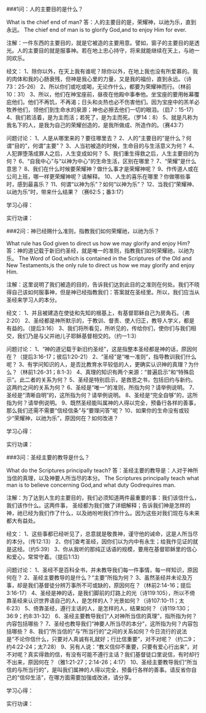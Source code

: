 ###1问：人的主要目的是什么？

What is the chief end of man?
答：人的主要目的是，荣耀神，以祂为乐，直到永远。
The chief end of man is to glorify God,and to enjoy Him for ever.

注解：一件东西的主要目的，就是它被造的主要用意。譬如，窗子的主要目的是透光。人的主要目的就是服事神。若在地上忠心持守，将来就能继续在天上，与祂一同欢乐。

经文：
1、除你以外，在天上我有谁呢？除你以外，在地上我也没有所爱慕的。我的肉体和我的心肠衰残，但神是我心里的力量，又是我的福份，直到永远。（诗73：25-26）
2、所以你们或吃或喝，无论作什么，都要为荣耀神而行。（林前10：31）
3、所以，他们在神宝座前，昼夜在他殿中事奉他。坐宝座的要用帐幕覆庇他们。他们不再饥，不再渴；日头和炎热也必不伤害他们。因为宝座中的羔羊必牧养他们，领他们到生命水的泉源；神也必擦去他们一切的眼泪。（启7：15-17）
4、我们若活着，是为主而活；若死了，是为主而死。（罗14：8）
5、就是凡称为我名下的人，是我为自己的荣耀创造的，是我所做成、所造作的。（赛43:7）

问题讨论：
1、人是从哪里来的？要往哪里去？
2、人的“主要目的”是什么？何谓“目的”，何谓“主要”？
3、人当初被造的时候，生命目的与生活意义为何？
4、人犯罪堕落成罪人之后，人生变成如何？
5、我们重生得救之后，人生主要目的为何？
6、“自我中心”与“以神为中心”的生命生活，区别在哪里？
7、“荣耀”是什么意思？
8、我们在什么时候要荣耀神？做什么事才是荣耀神呢？
9、作传道人或在公司上班，哪一样更荣耀神呢？请解释。
10、人生的喜乐在哪里？你做哪些事时，感到最喜乐？
11、何谓“以神为乐”？如何“以神为乐”？
12、当我们“荣耀神、以祂为乐”时，带来什么结果？（赛62:5；番3:17）



学习心得：

实行功课：


###2问：神已经赐什么准则，指教我们如何荣耀祂，以祂为乐？

What rule has God given to direct us how we may glorify and enjoy Him?
答：神的道记载于新旧约圣经，就是唯一的准则，指教我们如何荣耀祂，以祂为乐。
The Word of God,which is contained in the Scriptures of the Old and New Testaments,is the only rule to direct us how we may glorify and enjoy Him.

注解：这里说明了我们被造的目的，告诉我们达到此目的之准则在何处。我们不晓得自己该如何服事神，但是神已经指教我们：答案就在圣经里。所以，我们应当从圣经来学习人的本分。

经文：
1、并且被建造在使徒和先知的根基上，有基督耶稣自己为房角石。（弗2:20）
2、圣经都是神所默示的，于教训、督责、使人归正，教导人学义，都是有益的。（提后3:16）
3、我们将所看见，所听见的，传给你们，使你们与我们相交，我们乃是与父并祂儿子耶稣基督相交的。（约一1:3）

问题讨论：
1、“神的道记载于新旧约圣经”，这是指整本圣经都是神的话，原因何在？（提后3:16-17；彼后1:20-21）
2、“圣经”是“唯一准则”，指导教训我们什么呢？
3、有学问知识的人，是否比教育水平较低的人，更确实认识神的真理？为什么？（林前1:26-31；8:1-3）
4、真理的知识有两个来源：“普遍启示”和“特殊启示”。此二者的关系为何？
5、圣经是特别启示，是救恩之书，包括旧约与新约。这两约之间的关系为何？
6、圣经是“唯一”的准则，所指为何？请举例说明。
7、圣经是“清晰自明”的，这所指为何？请举例说明。
8、圣经是“完全自够”的，这所指为何？请举例说明。
9、既然圣经能叫属神的人得以完全，预备行各样的善事，那么我们还需不需要“信经信条”与“要理问答”呢？
10、如果你的生命没有或较少“荣耀神，以祂为乐”，原因何在？如何改进？



学习心得：

实行功课：



###3问：圣经主要的教导是什么？

What do the Scriptures principally teach?
答：圣经主要的教导是：人对于神所当信的真理，以及神要人所当尽的本分。
The Scriptures principally teach what man is to believe concerning God,and what duty Godrequires man.

注解：为了达到人生的主要目的，我们必须知道两件最重要的事：我们该信什么，我们该作什么。这两件事，
圣经都为我们做了详细解释；告诉我们神是怎样的神，祂已经为我们作了什么，以及祂吩咐我们作什么。因为这些对我们现在与未来都大有益处。

经文：
1、这些事都已经听见了，总意就是敬畏神，谨守他的诫命，这是人所当尽的本分。（传12:13）
2、你们查考圣经，因你们以为内中有永生；给我作见证的就是这经。（约5:39）
3、你从我听的那纯正话语的规模，要用在基督耶稣里的信心和爱心，常常守着。（提后1:13）

问题讨论：
1、圣经不是百科全书，并未教导我们每一件事情，每一样知识，原因何在？
2、圣经主要教导的是什么？“主要”所指为何？
3、虽然圣经并未论及万事，却是我们基督徒分辨万事所不可或缺的，原因何在？（林前2:14-16；提后3:16-17）
4、圣经是神的话，是我们脚前的灯路上的光（诗119:105），所以不倚靠圣经来认识世界语自己的人，是怎样的人？光景如何？（诗107:10-11；太6:23）
5、倚靠圣经，遵行主话的人，是怎样的人，结果如何？（诗119:130；36:9；约8:31-32）
6、圣经主要教导我们“人对神所当信的真理”，指所指为何？内容包括哪些？
7、圣经也教导我们“神要人所当尽的本分”，这所指为何？内容包括哪些？
8、我们“所当信的”与“所当行的”之间的关系如何？今日流行的说法是“不论你信什么，只要对人真诚有礼就好；行比信重要”，对不对呢？（约二9；约4:22-24；太7:28）
9、另有人说：“教义信仰不重要，只要有爱心行出来”，对不对呢？真实得救的信，有没有可能不遵行主话？我们基督徒口里说信，有时却行不出来，原因何在？（雅1:21-27；2:14-26；4:17）
10、圣经主要教导我们“所当信的与所当行的”，是叫我们属神的人得以完全，预备行各样的善事。请反省你自己的“信仰生活”，在哪方面需要加强或改进，请分享。


学习心得：

实行功课：






